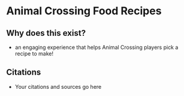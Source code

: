 # Animal Crossing Food Recipes

## Why does this exist? 
- an engaging experience that helps Animal Crossing players pick a recipe to make!  
## Citations
- Your citations and sources go here
